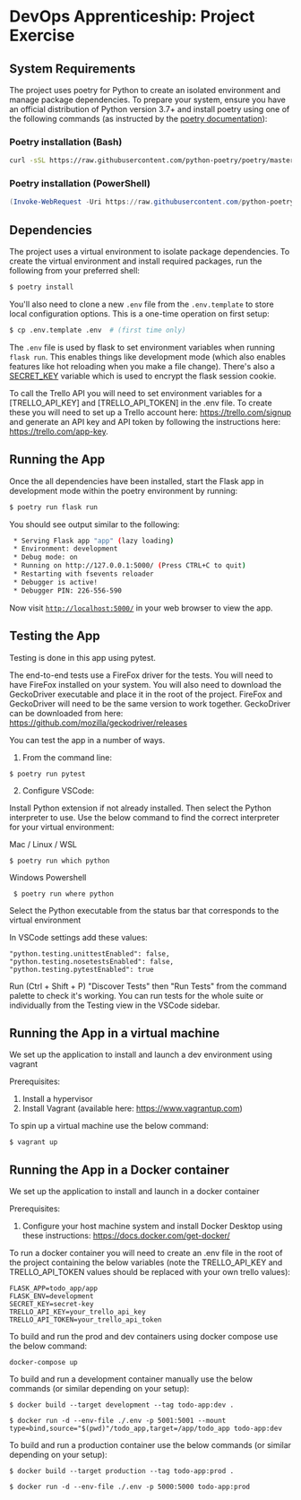 # DevOps Apprenticeship: Project Exercise

## System Requirements

The project uses poetry for Python to create an isolated environment and manage package dependencies. To prepare your system, ensure you have an official distribution of Python version 3.7+ and install poetry using one of the following commands (as instructed by the [poetry documentation](https://python-poetry.org/docs/#system-requirements)):

### Poetry installation (Bash)

```bash
curl -sSL https://raw.githubusercontent.com/python-poetry/poetry/master/get-poetry.py | python
```

### Poetry installation (PowerShell)

```powershell
(Invoke-WebRequest -Uri https://raw.githubusercontent.com/python-poetry/poetry/master/get-poetry.py -UseBasicParsing).Content | python
```

## Dependencies

The project uses a virtual environment to isolate package dependencies. To create the virtual environment and install required packages, run the following from your preferred shell:

```bash
$ poetry install
```

You'll also need to clone a new `.env` file from the `.env.template` to store local configuration options. This is a one-time operation on first setup:

```bash
$ cp .env.template .env  # (first time only)
```

The `.env` file is used by flask to set environment variables when running `flask run`. This enables things like development mode (which also enables features like hot reloading when you make a file change). There's also a [SECRET_KEY](https://flask.palletsprojects.com/en/1.1.x/config/#SECRET_KEY) variable which is used to encrypt the flask session cookie. 

To call the Trello API you will need to set environment variables for a [TRELLO_API_KEY] and [TRELLO_API_TOKEN] in the .env file. To create these you will need to set up a Trello account here: https://trello.com/signup and generate an API key and API token by following the instructions here: https://trello.com/app-key.

## Running the App

Once the all dependencies have been installed, start the Flask app in development mode within the poetry environment by running:
```bash
$ poetry run flask run
```

You should see output similar to the following:
```bash
 * Serving Flask app "app" (lazy loading)
 * Environment: development
 * Debug mode: on
 * Running on http://127.0.0.1:5000/ (Press CTRL+C to quit)
 * Restarting with fsevents reloader
 * Debugger is active!
 * Debugger PIN: 226-556-590
```
Now visit [`http://localhost:5000/`](http://localhost:5000/) in your web browser to view the app.

## Testing the App

Testing is done in this app using pytest.

The end-to-end tests use a FireFox driver for the tests. You will need to have FireFox installed on your system. You will also need to download the GeckoDriver executable and place it in the root of the project. FireFox and GeckoDriver will need to be the same version to work together. GeckoDriver can be downloaded from here: https://github.com/mozilla/geckodriver/releases

You can test the app in a number of ways.

1. From the command line:
```
$ poetry run pytest
```

2. Configure VSCode:
    
Install Python extension if not already installed. Then select the Python interpreter to use. Use the below command to find the correct interpreter for your virtual environment:

Mac / Linux / WSL
```
$ poetry run which python
```

Windows Powershell
```
 $ poetry run where python
```

Select the Python executable from the status bar that corresponds to the virtual environment

In VSCode settings add these values:
```
"python.testing.unittestEnabled": false,
"python.testing.nosetestsEnabled": false,
"python.testing.pytestEnabled": true
```
Run (Ctrl + Shift + P) "Discover Tests" then "Run Tests" from the command palette to check it's working. You can run tests for the whole suite or individually from the Testing view in the VSCode sidebar.

## Running the App in a virtual machine

We set up the application to install and launch a dev environment using vagrant

Prerequisites:

1. Install a hypervisor
2. Install Vagrant (available here: https://www.vagrantup.com)

To spin up a virtual machine use the below command:
```
$ vagrant up
```

## Running the App in a Docker container

We set up the application to install and launch in a docker container

Prerequisites:

1. Configure your host machine system and install Docker Desktop using these instructions: https://docs.docker.com/get-docker/

To run a docker container you will need to create an .env file in the root of the project containing the below variables (note the TRELLO_API_KEY and TRELLO_API_TOKEN values should be replaced with your own trello values):
```
FLASK_APP=todo_app/app
FLASK_ENV=development
SECRET_KEY=secret-key
TRELLO_API_KEY=your_trello_api_key
TRELLO_API_TOKEN=your_trello_api_token
```

To build and run the prod and dev containers using docker compose use the below command:
```
docker-compose up
```

To build and run a development container manually use the below commands (or similar depending on your setup):
```
$ docker build --target development --tag todo-app:dev .
```
```
$ docker run -d --env-file ./.env -p 5001:5001 --mount type=bind,source="$(pwd)"/todo_app,target=/app/todo_app todo-app:dev
```

To build and run a production container use the below commands (or similar depending on your setup):
```
$ docker build --target production --tag todo-app:prod .
```
```
$ docker run -d --env-file ./.env -p 5000:5000 todo-app:prod
```
